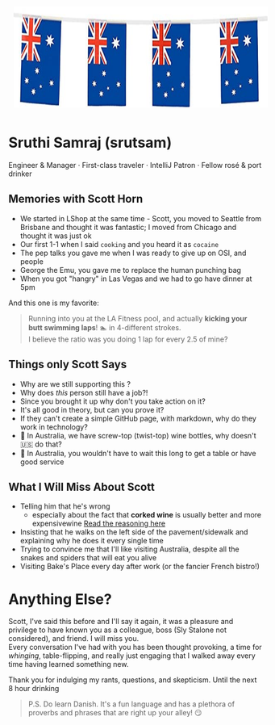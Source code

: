 <img src="images/aussie.jpg" alt="A Flag" style="float:center; margin:10px;" width="100%" height="200"/>

# Sruthi Samraj (srutsam)
Engineer & Manager · First-class traveler · IntelliJ Patron · Fellow rosé & port drinker

## Memories with Scott Horn
- We started in LShop at the same time - Scott, you moved to Seattle from Brisbane and thought it was fantastic; I moved from Chicago and thought it was just ok
- Our first 1-1 when I said `cooking` and you heard it as `cocaine`
- The pep talks you gave me when I was ready to give up on OSI, and people
- George the Emu, you gave me to replace the human punching bag
- When you got "hangry" in Las Vegas and we had to go have dinner at 5pm

And this one is my favorite:
> Running into you at the LA Fitness pool, and actually **kicking your butt swimming laps**! :swimmer: in 4-different strokes.<br> I believe the ratio was you doing 1 lap for every 2.5 of mine?

## Things only Scott Says
- Why are we still supporting this *<insert name of any old codebase>*?
- Why does *this* person still have a job?!
- Since you brought it up why don't you take action on it?
- It's all good in theory, but can you prove it?
- If they can't create a simple GitHub page, with markdown, why do they work in technology?
- :imp: In Australia, we have screw-top (twist-top) wine bottles, why doesn't :us: do that?
- :imp: In Australia, you wouldn't have to wait this long to get a table or have good service

## What I Will Miss About Scott
- Telling him that he's wrong
   - especially about the fact that **corked wine** is usually better and  more expensivewine [Read the reasoning here](https://www.npr.org/sections/thesalt/2014/01/02/259128689/cork-versus-screw-cap-dont-judge-a-wine-by-how-its-sealed)
- Insisting that he walks on the left side of the pavement/sidewalk and explaining why he does it every single time
- Trying to convince me that I'll like visiting Australia, despite all the snakes and spiders that will eat you alive
- Visiting Bake's Place every day after work (or the fancier French bistro!)

# Anything Else?
Scott, I've said this before and I'll say it again, it was a pleasure and privilege to have known you as a colleague, boss (Sly Stalone not considered), and friend. I will miss you.<br>
Every conversation I've had with you has been thought provoking, a time for *whinging*, table-flipping, and really just engaging that I walked away every time having learned something new.

Thank you for indulging my rants, questions, and skepticism. Until the next 8 hour drinking 
> P.S. Do learn Danish. It's a fun language and has a plethora of proverbs and phrases that are right up your alley! :smirk:
